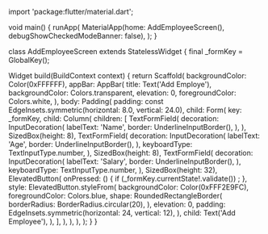 import 'package:flutter/material.dart';

void main() {
  runApp(
    MaterialApp(home: AddEmployeeScreen(), debugShowCheckedModeBanner: false),
  );
}

class AddEmployeeScreen extends StatelessWidget {
  final _formKey = GlobalKey<FormState>();

  Widget build(BuildContext context) {
    return Scaffold(
      backgroundColor: Color(0xFFFFFF),
      appBar: AppBar(
        title: Text('Add Employe'),
        backgroundColor: Colors.transparent,
        elevation: 0,
        foregroundColor: Colors.white,
      ),
      body: Padding(
        padding: const EdgeInsets.symmetric(horizontal: 8.0, vertical: 24.0),
        child: Form(
          key: _formKey,
          child: Column(
            children: [
              TextFormField(
                decoration: InputDecoration(
                  labelText: 'Name',
                  border: UnderlineInputBorder(),
                ),
              ),
              SizedBox(height: 8),
              TextFormField(
                decoration: InputDecoration(
                  labelText: 'Age',
                  border: UnderlineInputBorder(),
                ),
                keyboardType: TextInputType.number,
              ),
              SizedBox(height: 8),
              TextFormField(
                decoration: InputDecoration(
                  labelText: 'Salary',
                  border: UnderlineInputBorder(),
                ),
                keyboardType: TextInputType.number,
              ),
              SizedBox(height: 32),
              ElevatedButton(
                onPressed: () {
                  if (_formKey.currentState!.validate()) ;
                },
                style: ElevatedButton.styleFrom(
                  backgroundColor: Color(0xFFF2E9FC),
                  foregroundColor: Colors.blue,
                  shape: RoundedRectangleBorder(
                    borderRadius: BorderRadius.circular(20),
                  ),
                  elevation: 0,
                  padding: EdgeInsets.symmetric(horizontal: 24, vertical: 12),
                ),
                child: Text('Add Employee'),
              ),
            ],
          ),
        ),
      ),
    );
  }
}
